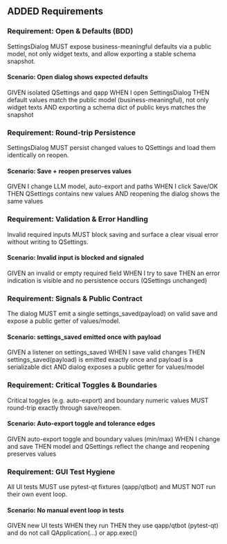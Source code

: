 ## ADDED Requirements

### Requirement: Open & Defaults (BDD)
SettingsDialog MUST expose business-meaningful defaults via a public model, not only widget texts, and allow exporting a stable schema snapshot.
#### Scenario: Open dialog shows expected defaults
GIVEN isolated QSettings and qapp
WHEN I open SettingsDialog
THEN default values match the public model (business-meaningful), not only widget texts
AND exporting a schema dict of public keys matches the snapshot

### Requirement: Round-trip Persistence
SettingsDialog MUST persist changed values to QSettings and load them identically on reopen.
#### Scenario: Save + reopen preserves values
GIVEN I change LLM model, auto-export and paths
WHEN I click Save/OK
THEN QSettings contains new values AND reopening the dialog shows the same values

### Requirement: Validation & Error Handling
Invalid required inputs MUST block saving and surface a clear visual error without writing to QSettings.
#### Scenario: Invalid input is blocked and signaled
GIVEN an invalid or empty required field
WHEN I try to save
THEN an error indication is visible and no persistence occurs (QSettings unchanged)

### Requirement: Signals & Public Contract
The dialog MUST emit a single settings_saved(payload) on valid save and expose a public getter of values/model.
#### Scenario: settings_saved emitted once with payload
GIVEN a listener on settings_saved
WHEN I save valid changes
THEN settings_saved(payload) is emitted exactly once and payload is a serializable dict
AND dialog exposes a public getter for values/model

### Requirement: Critical Toggles & Boundaries
Critical toggles (e.g. auto-export) and boundary numeric values MUST round-trip exactly through save/reopen.
#### Scenario: Auto-export toggle and tolerance edges
GIVEN auto-export toggle and boundary values (min/max)
WHEN I change and save
THEN model and QSettings reflect the change and reopening preserves values

### Requirement: GUI Test Hygiene
All UI tests MUST use pytest-qt fixtures (qapp/qtbot) and MUST NOT run their own event loop.
#### Scenario: No manual event loop in tests
GIVEN new UI tests
WHEN they run
THEN they use qapp/qtbot (pytest-qt) and do not call QApplication(...) or app.exec()
